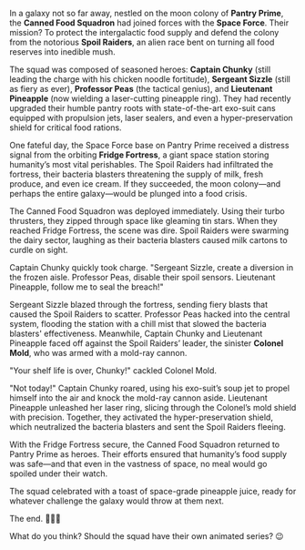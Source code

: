 In a galaxy not so far away, nestled on the moon colony of **Pantry Prime**, the **Canned Food Squadron** had joined forces with the **Space Force**. Their mission? To protect the intergalactic food supply and defend the colony from the notorious **Spoil Raiders**, an alien race bent on turning all food reserves into inedible mush.

The squad was composed of seasoned heroes: **Captain Chunky** (still leading the charge with his chicken noodle fortitude), **Sergeant Sizzle** (still as fiery as ever), **Professor Peas** (the tactical genius), and **Lieutenant Pineapple** (now wielding a laser-cutting pineapple ring). They had recently upgraded their humble pantry roots with state-of-the-art exo-suit cans equipped with propulsion jets, laser sealers, and even a hyper-preservation shield for critical food rations.

One fateful day, the Space Force base on Pantry Prime received a distress signal from the orbiting **Fridge Fortress**, a giant space station storing humanity’s most vital perishables. The Spoil Raiders had infiltrated the fortress, their bacteria blasters threatening the supply of milk, fresh produce, and even ice cream. If they succeeded, the moon colony—and perhaps the entire galaxy—would be plunged into a food crisis.

The Canned Food Squadron was deployed immediately. Using their turbo thrusters, they zipped through space like gleaming tin stars. When they reached Fridge Fortress, the scene was dire. Spoil Raiders were swarming the dairy sector, laughing as their bacteria blasters caused milk cartons to curdle on sight.

Captain Chunky quickly took charge. "Sergeant Sizzle, create a diversion in the frozen aisle. Professor Peas, disable their spoil sensors. Lieutenant Pineapple, follow me to seal the breach!"

Sergeant Sizzle blazed through the fortress, sending fiery blasts that caused the Spoil Raiders to scatter. Professor Peas hacked into the central system, flooding the station with a chill mist that slowed the bacteria blasters' effectiveness. Meanwhile, Captain Chunky and Lieutenant Pineapple faced off against the Spoil Raiders’ leader, the sinister **Colonel Mold**, who was armed with a mold-ray cannon.

"Your shelf life is over, Chunky!" cackled Colonel Mold.

"Not today!" Captain Chunky roared, using his exo-suit’s soup jet to propel himself into the air and knock the mold-ray cannon aside. Lieutenant Pineapple unleashed her laser ring, slicing through the Colonel’s mold shield with precision. Together, they activated the hyper-preservation shield, which neutralized the bacteria blasters and sent the Spoil Raiders fleeing.

With the Fridge Fortress secure, the Canned Food Squadron returned to Pantry Prime as heroes. Their efforts ensured that humanity’s food supply was safe—and that even in the vastness of space, no meal would go spoiled under their watch.

The squad celebrated with a toast of space-grade pineapple juice, ready for whatever challenge the galaxy would throw at them next.

The end. 🚀🥫✨

What do you think? Should the squad have their own animated series? 😉
